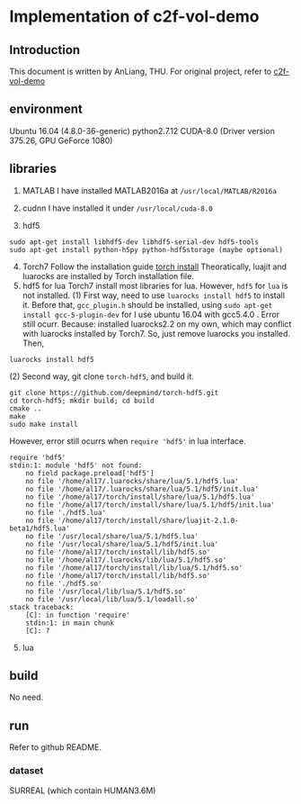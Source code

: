 # Implementation of c2f-vol-demo

## Introduction 

This document is written by AnLiang, THU. For original project, refer to [c2f-vol-demo][0]

## environment
Ubuntu 16.04 (4.8.0-36-generic)
python2.7.12 
CUDA-8.0 (Driver version 375.26, GPU GeForce 1080) 

## libraries

1. MATLAB
I have installed MATLAB2016a at `/usr/local/MATLAB/R2016a` 

2. cudnn 
I have installed it under `/usr/local/cuda-8.0`

3. hdf5
```shell
sudo apt-get install libhdf5-dev libhdf5-serial-dev hdf5-tools
sudo apt-get install python-h5py python-hdf5storage (maybe optional)
```

4. Torch7
Follow the installation guide [torch install][1] 
Theoratically, luajit and luarocks are installed by Torch installation file. 
6. hdf5 for lua 
Torch7 install most libraries for lua.
However, `hdf5` for `lua` is not installed. 
(1) First way, need to use `luarocks install hdf5` to install it. Before that, `gcc_plugin.h` should be installed, using `sudo apt-get install gcc-5-plugin-dev` for I use ubuntu 16.04 with gcc5.4.0 .
Error still ocurr. Because: installed luarocks2.2 on my own, which may conflict with luarocks installed by Torch7. So, just remove luarocks you installed. 
Then, 
```shell
luarocks install hdf5 
```
(2) Second way, git clone `torch-hdf5`, and build it. 
```shell 
git clone https://github.com/deepmind/torch-hdf5.git
cd torch-hdf5; mkdir build; cd build
cmake ..
make 
sudo make install
```
However, error still ocurrs when `require 'hdf5'` in lua interface. 
```
require 'hdf5'
stdin:1: module 'hdf5' not found:
    no field package.preload['hdf5']
    no file '/home/al17/.luarocks/share/lua/5.1/hdf5.lua'
    no file '/home/al17/.luarocks/share/lua/5.1/hdf5/init.lua'
    no file '/home/al17/torch/install/share/lua/5.1/hdf5.lua'
    no file '/home/al17/torch/install/share/lua/5.1/hdf5/init.lua'
    no file './hdf5.lua'
    no file '/home/al17/torch/install/share/luajit-2.1.0-beta1/hdf5.lua'
    no file '/usr/local/share/lua/5.1/hdf5.lua'
    no file '/usr/local/share/lua/5.1/hdf5/init.lua'
    no file '/home/al17/torch/install/lib/hdf5.so'
    no file '/home/al17/.luarocks/lib/lua/5.1/hdf5.so'
    no file '/home/al17/torch/install/lib/lua/5.1/hdf5.so'
    no file '/home/al17/torch/install/lib/hdf5.so'
    no file './hdf5.so'
    no file '/usr/local/lib/lua/5.1/hdf5.so'
    no file '/usr/local/lib/lua/5.1/loadall.so'
stack traceback:
    [C]: in function 'require'
    stdin:1: in main chunk
    [C]: ?

```

5. lua
## build
No need. 

## run
Refer to github README.

### dataset 
SURREAL (which contain HUMAN3.6M) 


[0]: "https://github.com/geopavlakos/c2f-vol-demo" 'c2f-vol-demo' 
[1]: "torch.ch/docs/getting-started.html#_ 'torch installation' 

